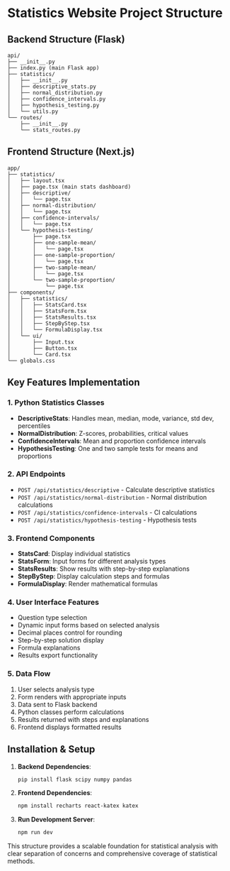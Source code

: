 # Statistics Website Project Structure

## Backend Structure (Flask)

```
api/
├── __init__.py
├── index.py (main Flask app)
├── statistics/
│   ├── __init__.py
│   ├── descriptive_stats.py
│   ├── normal_distribution.py
│   ├── confidence_intervals.py
│   ├── hypothesis_testing.py
│   └── utils.py
└── routes/
    ├── __init__.py
    └── stats_routes.py
```

## Frontend Structure (Next.js)

```
app/
├── statistics/
│   ├── layout.tsx
│   ├── page.tsx (main stats dashboard)
│   ├── descriptive/
│   │   └── page.tsx
│   ├── normal-distribution/
│   │   └── page.tsx
│   ├── confidence-intervals/
│   │   └── page.tsx
│   └── hypothesis-testing/
│       ├── page.tsx
│       ├── one-sample-mean/
│       │   └── page.tsx
│       ├── one-sample-proportion/
│       │   └── page.tsx
│       ├── two-sample-mean/
│       │   └── page.tsx
│       └── two-sample-proportion/
│           └── page.tsx
├── components/
│   ├── statistics/
│   │   ├── StatsCard.tsx
│   │   ├── StatsForm.tsx
│   │   ├── StatsResults.tsx
│   │   ├── StepByStep.tsx
│   │   └── FormulaDisplay.tsx
│   └── ui/
│       ├── Input.tsx
│       ├── Button.tsx
│       └── Card.tsx
└── globals.css
```

## Key Features Implementation

### 1. Python Statistics Classes
- **DescriptiveStats**: Handles mean, median, mode, variance, std dev, percentiles
- **NormalDistribution**: Z-scores, probabilities, critical values
- **ConfidenceIntervals**: Mean and proportion confidence intervals
- **HypothesisTesting**: One and two sample tests for means and proportions

### 2. API Endpoints
- `POST /api/statistics/descriptive` - Calculate descriptive statistics
- `POST /api/statistics/normal-distribution` - Normal distribution calculations
- `POST /api/statistics/confidence-intervals` - CI calculations
- `POST /api/statistics/hypothesis-testing` - Hypothesis tests

### 3. Frontend Components
- **StatsCard**: Display individual statistics
- **StatsForm**: Input forms for different analysis types
- **StatsResults**: Show results with step-by-step explanations
- **StepByStep**: Display calculation steps and formulas
- **FormulaDisplay**: Render mathematical formulas

### 4. User Interface Features
- Question type selection
- Dynamic input forms based on selected analysis
- Decimal places control for rounding
- Step-by-step solution display
- Formula explanations
- Results export functionality

### 5. Data Flow
1. User selects analysis type
2. Form renders with appropriate inputs
3. Data sent to Flask backend
4. Python classes perform calculations
5. Results returned with steps and explanations
6. Frontend displays formatted results

## Installation & Setup

1. **Backend Dependencies**:
   ```bash
   pip install flask scipy numpy pandas
   ```

2. **Frontend Dependencies**:
   ```bash
   npm install recharts react-katex katex
   ```

3. **Run Development Server**:
   ```bash
   npm run dev
   ```

This structure provides a scalable foundation for statistical analysis with clear separation of concerns and comprehensive coverage of statistical methods.